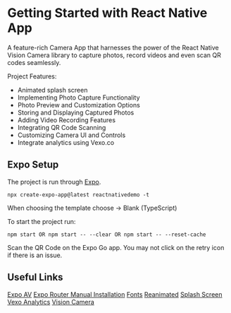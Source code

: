 # Getting Started with React Native App

A feature-rich Camera App that harnesses the power of the React Native Vision Camera library to capture photos, record videos and even scan QR codes seamlessly.

Project Features:
- Animated splash screen
- Implementing Photo Capture Functionality
- Photo Preview and Customization Options
- Storing and Displaying Captured Photos
- Adding Video Recording Features
- Integrating QR Code Scanning
- Customizing Camera UI and Controls
- Integrate analytics using Vexo.co

## Expo Setup

The project is run through [Expo](https://github.com/expo/expo).

```
npx create-expo-app@latest reactnativedemo -t
```

When choosing the template choose -> Blank (TypeScript)

To start the project run:

```
npm start OR npm start -- --clear OR npm start -- --reset-cache
```

Scan the QR Code on the Expo Go app. You may not click on the retry icon if there is an issue.

## Useful Links

[Expo AV](https://docs.expo.dev/versions/latest/sdk/av/)
[Expo Router Manual Installation](https://docs.expo.dev/router/installation/#manual-installation)
[Fonts](https://docs.expo.dev/develop/user-interface/fonts/)
[Reanimated](https://docs.expo.dev/versions/latest/sdk/reanimated/)
[Splash Screen](https://docs.expo.dev/versions/latest/sdk/splash-screen/)
[Vexo Analytics](https://docs.vexo.co/)
[Vision Camera](https://react-native-vision-camera.com/docs/guides)
